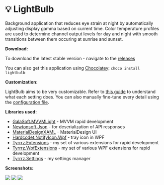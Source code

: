 💡 LightBulb
===================

Background application that reduces eye strain at night by automatically adjusting display gamma based on current time. Color temperature profiles are used to determine channel output levels for day and night with smooth transitions between them occuring at sunrise and sunset.

**Download:**

To download the latest stable version - navigate to the [releases](https://github.com/Tyrrrz/LightBulb/releases)

You can also get this application using [Chocolatey](https://chocolatey.org): `choco install lightbulb`

**Customization:**

LightBulb aims to be very customizable. Refer to [this guide](https://github.com/Tyrrrz/LightBulb/wiki/Settings-explanation) to understand what each setting does. You can also manually fine-tune every detail using the [configuration file](https://github.com/Tyrrrz/LightBulb/wiki/Config-file).

**Libraries used:**

 - [GalaSoft.MVVMLight](http://www.mvvmlight.net) - MVVM rapid development
 - [Newtonsoft.Json](http://www.newtonsoft.com/json) - for deserialization of API responses
 - [MaterialDesignXAML](https://github.com/ButchersBoy/MaterialDesignInXamlToolkit) - MaterialDesign UI
 - [Hardcodet.NotifyIcon.Wpf](http://www.hardcodet.net/wpf-notifyicon) - tray icon in WPF
 - [Tyrrrz.Extensions](https://github.com/Tyrrrz/Extensions) - my set of various extensions for rapid development
 - [Tyrrrz.WpfExtensions](https://github.com/Tyrrrz/WpfExtensions) - my set of various WPF extensions for rapid development
 - [Tyrrrz.Settings](https://github.com/Tyrrrz/Settings) - my settings manager

**Screenshots:**

![](http://www.tyrrrz.me/projects/images/lb_1.png)
![](http://www.tyrrrz.me/projects/images/lb_2.png)
![](http://www.tyrrrz.me/projects/images/lb_3.png)
